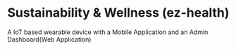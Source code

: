 # Sustainability & Wellness (ez-health)
A IoT based wearable device  with a Mobile Application and an Admin Dashboard(Web Application)
